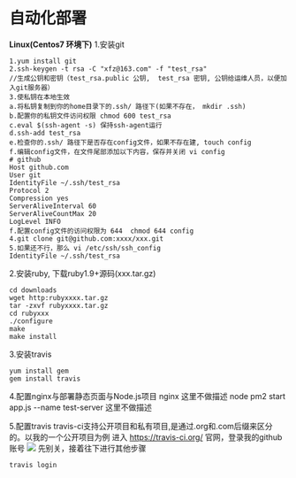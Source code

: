 # 自动化部署
**Linux(Centos7 环境下)**
1.安装git
```
1.yum install git
2.ssh-keygen -t rsa -C "xfz@163.com" -f "test_rsa"
//生成公钥和密钥（test_rsa.public 公钥,  test_rsa 密钥, 公钥给运维人员，以便加入git服务器）
3.使私钥在本地生效
a.将私钥复制到你的home目录下的.ssh/ 路径下(如果不存在， mkdir .ssh)
b.配置你的私钥文件访问权限 chmod 600 test_rsa
c.eval $(ssh-agent -s) 保持ssh-agent运行 
d.ssh-add test_rsa
e.检查你的.ssh/ 路径下是否存在config文件，如果不存在建, touch config
f.编辑config文件，在文件尾部添加以下内容，保存并关闭 vi config
# github
Host github.com 
User git
IdentityFile ~/.ssh/test_rsa
Protocol 2
Compression yes
ServerAliveInterval 60
ServerAliveCountMax 20
LogLevel INFO
f.配置config文件的访问权限为 644  chmod 644 config
4.git clone git@github.com:xxxx/xxx.git
5.如果还不行，那么 vi /etc/ssh/ssh_config
IdentityFile ~/.ssh/test_rsa
```

2.安装ruby, 下载ruby1.9+源码(xxx.tar.gz)
```
cd downloads
wget http:rubyxxxx.tar.gz
tar -zxvf rubyxxxx.tar.gz
cd rubyxxx
./configure
make
make install
```

3.安装travis
```
yum install gem
gem install travis
```

4.配置nginx与部署静态页面与Node.js项目
nginx 这里不做描述
node pm2 start app.js --name test-server
这里不做描述

5.配置travis
travis-ci支持公开项目和私有项目,是通过.org和.com后缀来区分的。以我的一个公开项目为例
进入 https://travis-ci.org/ 官网，登录我的github账号
![](readImg/1.png)
先别关，接着往下进行其他步骤
```
travis login
```
